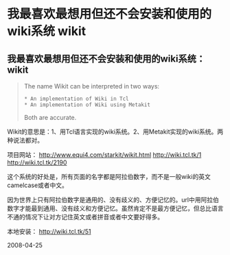 # 我最喜欢最想用但还不会安装和使用的wiki系统 wikit

## 我最喜欢最想用但还不会安装和使用的wiki系统：wikit


> The name Wikit can be interpreted in two ways:
> 
>     * An implementation of Wiki in Tcl
>     * An implementation of Wiki using Metakit
> 
> Both are accurate.

Wikit的意思是：1、用Tcl语言实现的wiki系统。2、用Metakit实现的wiki系统。两种说法都对。

项目网站：
http://www.equi4.com/starkit/wikit.html
http://wiki.tcl.tk/1
http://wiki.tcl.tk/2190

这个系统的好处是，所有页面的名字都是阿拉伯数字，而不是一般wiki的英文camelcase或者中文。

因为世界上只有阿拉伯数字是通用的、没有歧义的、方便记忆的。url中用阿拉伯数字才能最到通用、没有歧义和方便记忆。虽然肯定不是最方便记忆，但总比语言不通的情况下让对方记住英文或者拼音或者中文要好得多。

本地安装： http://wiki.tcl.tk/51






2008-04-25
